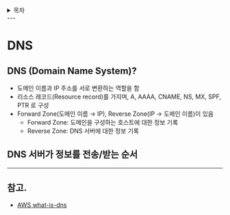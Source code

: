 <details>
  <summary>목차</summary>
  <div markdown="1">

- [DNS](#dns)
  </div>
</details>
---

# DNS
## DNS (Domain Name System)?
- 도메인 이름과 IP 주소를 서로 변환하는 역할을 함
- 리소스 레코드(Resource record)를 가지며, A, AAAA, CNAME, NS, MX, SPF, PTR 로 구성
- Forward Zone(도메인 이름 → IP), Reverse Zone(IP → 도메인 이름)이 있음
  - Forward Zone: 도메인을 구성하는 호스트에 대한 정보 기록
  - Reverse Zone: DNS 서버에 대한 정보 기록

## DNS 서버가 정보를 전송/받는 순서

---
## 참고.
- [AWS what-is-dns](https://aws.amazon.com/ko/route53/what-is-dns/)